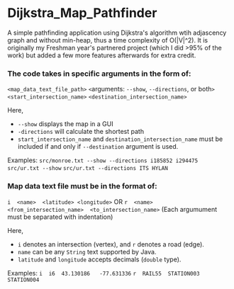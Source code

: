 # Dijkstra_Map_Pathfinder

A simple pathfinding application using Dijkstra's algorithm wtih adjascency graph and without min-heap, thus a time complexity of O(|V|^2). It is originally my Freshman year's partnered project (which I did >95% of the work) but added a few more features afterwards for extra credit.

### The code takes in specific arguments in the form of:
`<map_data_text_file_path>` `<`arguments: `--show`, `--directions`, or both`>` `<start_intersection_name>` `<destination_intersection_name>`

Here,
* `--show` displays the map in a GUI
* `-directions` will calculate the shortest path
* `start_intersection_name` and `destination_intersection_name` must be included if and only if `--destination` argument is used.

Examples:
`src/monroe.txt --show --directions i185852 i294475`
`src/ur.txt --show`
`src/ur.txt --directions ITS HYLAN`

### Map data text file must be in the format of:
`i  <name>  <latitude> <longitude>`
OR
`r  <name>  <from_intersection_name>  <to_intersection_name>`
(Each argumument must be separated with indentation)

Here,
* `i` denotes an intersection (vertex), and `r` denotes a road (edge).
* `name` can be any `String` text supported by Java.
* `latitude` and `longitude` accepts decimals (`double` type).

Examples:
`i	i6	43.130186	-77.631336`
`r	RAIL55	STATION003	STATION004`

